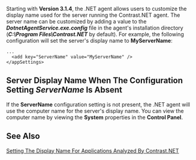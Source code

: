 <!--
title: "Setting The Display Name For Servers Running Contrast.NET"
description: "Guide to setting the server display name"
tags: "configuration microsoft IIS server custom agent installation .Net"
-->

Starting with **Version 3.1.4**, the .NET agent allows users to customize the display name used for the server running the Contrast.NET agent. The server name can be customized by adding a value to the ***DotnetAgentService.exe.config*** file in the agent's installation directory (***C:\Program Files\Contrast.NET*** by default). For example, the following configuration will set the server's display name to **MyServerName**:

```
...
  <add key="ServerName" value="MyServerName" />
</appSettings>
```

## Server Display Name When The Configuration Setting *ServerName* Is Absent

If the **ServerName** configuration setting is not present, the .NET agent will use the computer name for the server's display name. You can view the computer name by viewing the **System** properties in the **Control Panel**.

## See Also

[Setting The Display Name For Applications Analyzed By Contrast.NET](installation_netconfig.html#appname)
